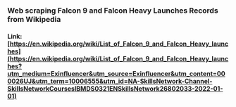 ### Web scraping Falcon 9 and Falcon Heavy Launches Records from Wikipedia

#### Link: [https://en.wikipedia.org/wiki/List_of_Falcon_9_and_Falcon_Heavy_launches](https://en.wikipedia.org/wiki/List_of_Falcon_9_and_Falcon_Heavy_launches?utm_medium=Exinfluencer&utm_source=Exinfluencer&utm_content=000026UJ&utm_term=10006555&utm_id=NA-SkillsNetwork-Channel-SkillsNetworkCoursesIBMDS0321ENSkillsNetwork26802033-2022-01-01)
